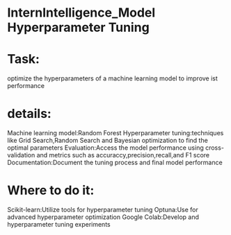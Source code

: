 # InternIntelligence_Model Hyperparameter Tuning
# Task:
optimize the hyperparameters of a machine learning model to improve ist performance
# details:
 Machine learning model:Random Forest
 Hyperparameter tuning:techniques like Grid Search,Random Search and Bayesian optimization to find the optimal parameters
 Evaluation:Access the model performance using cross-validation and metrics such as   accuraccy,precision,recall,and F1 score
 Documentation:Document the tuning process and final model performance
# Where to do it:
Scikit-learn:Utilize tools for hyperparameter tuning
Optuna:Use for advanced hyperparameter optimization
Google Colab:Develop and hyperparameter tuning experiments
